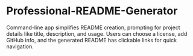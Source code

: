 # Professional-README-Generator
Command-line app simplifies README creation, prompting for project details like title, description, and usage. Users can choose a license, add GitHub info, and the generated README has clickable links for quick navigation.
